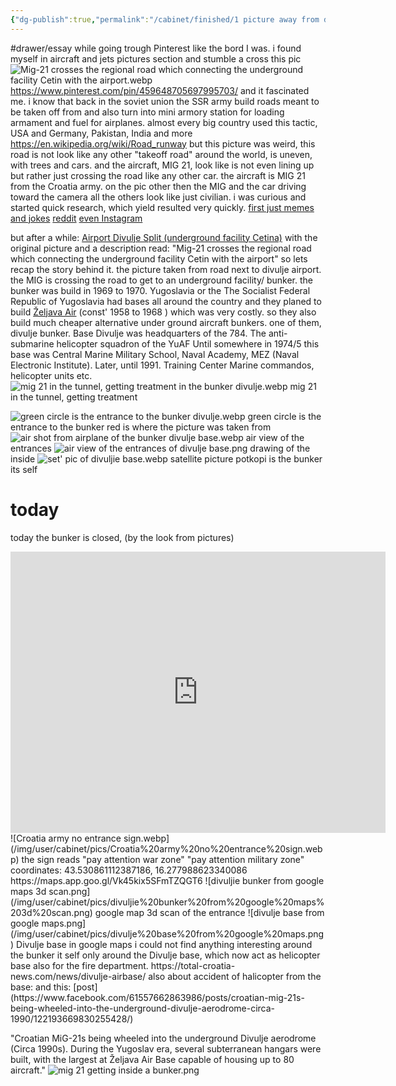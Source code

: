 ```yaml
---
{"dg-publish":true,"permalink":"/cabinet/finished/1 picture away from divulje/"}
---
```


#drawer/essay 
while going trough Pinterest like the bord I was. i found myself in aircraft and jets pictures section and stumble a cross this pic
![Mig-21 crosses the regional road which connecting the underground facility Cetin with the airport.webp](/img/user/cabinet/pics/Mig-21%20crosses%20the%20regional%20road%20which%20connecting%20the%20underground%20facility%20Cetin%20with%20the%20airport.webp)
https://www.pinterest.com/pin/459648705697995703/
and it fascinated me. i know that back in the soviet union the SSR army build roads meant to be taken off from and also turn into mini armory station for loading armament and fuel for airplanes. almost every big country used this tactic, USA and Germany, Pakistan, India and more
https://en.wikipedia.org/wiki/Road_runway
but this picture was weird, this road is not look like any other "takeoff road" around the world, is uneven, with trees and cars. and the aircraft, MIG 21, look like is not even lining up but rather just crossing the road like any other car.
the aircraft is MIG 21 from the Croatia army.
on the pic other then the MIG and the car driving toward the camera all the others look like just civilian. 
i was curious and started quick research, which yield resulted very quickly.
[first just memes and jokes](https://www.moddb.com/groups/aircraft-lovers-group/images/and-back-to-croatia)
[reddit](https://www.reddit.com/r/WarplanePorn/comments/roebmk/croatian_mig21_passing_through_traffic_as_it/)
[even Instagram](https://www.instagram.com/p/DI_zZCmvIcz/)

but after a while:
[Airport Divulje Split (underground facility Cetina)]( https://www.balkanwarhistory.com/2017/06/airport-divulje-split-underground.html?m=1)
with the original picture and a description
read: "Mig-21 crosses the regional road which connecting the underground facility Cetin with the airport"
so lets recap the story behind it.
the picture taken from road next to divulje airport. the MIG is crossing the road to get to an underground facility/ bunker. the bunker was build in 1969 to 1970.
Yugoslavia or the The Socialist Federal Republic of Yugoslavia had bases all around the country and they planed to build [Željava Air](https://en.wikipedia.org/wiki/Željava_Air_Base) (const' 1958 to 1968 ) which was very costly. so they also build much cheaper alternative under ground aircraft bunkers.
one of them, divulje bunker. 
Base Divulje was headquarters of the 784. The anti-submarine helicopter squadron of the YuAF
Until somewhere in 1974/5 this base was Central Marine Military School, Naval Academy, MEZ (Naval Electronic Institute). Later, until 1991. Training Center Marine commandos, helicopter units etc.
![mig 21 in the tunnel, getting treatment in the bunker divulje.webp](/img/user/cabinet/pics/mig%2021%20in%20the%20tunnel,%20getting%20treatment%20in%20the%20bunker%20divulje.webp)
mig 21 in the tunnel, getting treatment

![green circle is the entrance to the bunker divulje.webp](/img/user/cabinet/pics/green%20circle%20is%20the%20entrance%20to%20the%20bunker%20divulje.webp)
green circle is the entrance to the bunker
red is where the picture was taken from
![air shot from airplane of the bunker divulje base.webp](/img/user/cabinet/pics/air%20shot%20from%20airplane%20of%20the%20bunker%20divulje%20base.webp)
air view of the entrances 
![air view of the entrances of divulje base.png](/img/user/cabinet/pics/air%20view%20of%20the%20entrances%20of%20divulje%20base.png)
drawing of the inside
![set' pic of divuljie base.webp](/img/user/cabinet/pics/set'%20pic%20of%20divuljie%20base.webp)
satellite picture
potkopi is the bunker its self
# today
today the bunker is closed, (by the look from pictures)
<iframe src="https://www.google.com/maps/embed?pb=!4v1747407181043!6m8!1m7!1sei3kbWmUz8YCeIbWaDoJwg!2m2!1d43.53086431968175!2d16.27797649749308!3f316.04669618360447!4f-11.846431924066167!5f0.4000000000000002" width="600" height="450" style="border:0;" allowfullscreen="" loading="lazy" referrerpolicy="no-referrer-when-downgrade"></iframe>
![Croatia army no entrance sign.webp](/img/user/cabinet/pics/Croatia%20army%20no%20entrance%20sign.webp)
the sign reads "pay attention war zone" "pay attention military zone"
coordinates: 43.530861112387186, 16.277988623340086
https://maps.app.goo.gl/Vk45kix5SFmTZQGT6
![divuljie bunker from google maps 3d scan.png](/img/user/cabinet/pics/divuljie%20bunker%20from%20google%20maps%203d%20scan.png)
google map 3d scan of the entrance
![divulje base from google maps.png](/img/user/cabinet/pics/divulje%20base%20from%20google%20maps.png)
Divulje base in google maps
i could not find anything interesting around the bunker it self only around the Divulje base, which now act as helicopter base also for the fire department.
https://total-croatia-news.com/news/divulje-airbase/
also about accident of halicopter from the base: 
and this: [post](https://www.facebook.com/61557662863986/posts/croatian-mig-21s-being-wheeled-into-the-underground-divulje-aerodrome-circa-1990/122193669830255428/) 

"Croatian MiG-21s being wheeled into the underground Divulje aerodrome (Circa 1990s). During the Yugoslav era, several subterranean hangars were built, with the largest at Željava Air Base capable of housing up to 80 aircraft."
![mig 21 getting inside a bunker.png](/img/user/cabinet/pics/mig%2021%20getting%20inside%20a%20bunker.png)